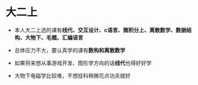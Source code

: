 # 大二上

- 本人大二上选的课有**线代、交互设计、c语言、微积分上、离散数学、数据结构、大物下、毛概、汇编语言**

- 总体压力不大，要认真学的课有**数构和离散数学**
- 如果将来想从事游戏开发、图形学方向的话**线代**也得好好学
- 大物下电磁学比较难，不想挂科稍微花点功夫就好


